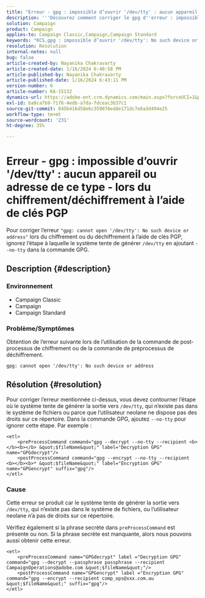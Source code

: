 ```yaml
---
title: "Erreur - gpg : impossible d’ouvrir '/dev/tty' : aucun appareil ou adresse de ce type - lors du cryptage/décryptage à l’aide de clés PGP"
description: '''Découvrez comment corriger le gpg d''erreur : impossible d''ouvrir /dev/tty : Aucun appareil ou adresse de ce type. Contournez l’étape à laquelle le système tente de produire /dev/tty.'''
solution: Campaign
product: Campaign
applies-to: Campaign Classic,Campaign,Campaign Standard
keywords: "KCS,gpg : impossible d’ouvrir '/dev/tty': No such device or address, encrypt post-process command, decrypt pre preprocess command"
resolution: Resolution
internal-notes: null
bug: false
article-created-by: Nayanika Chakravarty
article-created-date: 1/16/2024 6:40:58 PM
article-published-by: Nayanika Chakravarty
article-published-date: 1/16/2024 6:43:11 PM
version-number: 6
article-number: KA-15132
dynamics-url: https://adobe-ent.crm.dynamics.com/main.aspx?forceUCI=1&pagetype=entityrecord&etn=knowledgearticle&id=3fdbbbc8-9eb4-ee11-a569-6045bd006a22
exl-id: ba0ca7b9-f1f6-4edb-a7da-fdceac3b37c1
source-git-commit: 845b416d58e6c359076edde171dc7e6a3d494e25
workflow-type: tm+mt
source-wordcount: '231'
ht-degree: 35%

---
```


# Erreur - gpg : impossible d’ouvrir &#39;/dev/tty&#39; : aucun appareil ou adresse de ce type - lors du chiffrement/déchiffrement à l’aide de clés PGP


Pour corriger l’erreur `"gpg: cannot open '/dev/tty': No such device or address"` lors du chiffrement ou du déchiffrement à l’aide de clés PGP, ignorez l’étape à laquelle le système tente de générer `/dev/tty` en ajoutant `--no-tty`  dans la commande GPG.

## Description {#description}


### <b>Environnement</b>

- Campaign Classic
- Campaign
- Campaign Standard




### <b>Problème/Symptômes</b>

Obtention de l’erreur suivante lors de l’utilisation de la commande de post-processus de chiffrement ou de la commande de préprocessus de déchiffrement.


```
gpg: cannot open '/dev/tty': No such device or address
```





## Résolution {#resolution}


Pour corriger l’erreur mentionnée ci-dessus, vous devez contourner l’étape où le système tente de générer la sortie vers `/dev/tty`, qui n’existe pas dans le système de fichiers ou parce que l’utilisateur neolane ne dispose pas des droits sur ce répertoire. Dans la commande GPG, ajoutez `--no-tty` pour ignorer cette étape. Par exemple :


```
<etl>
    <preProcessCommand command="gpg --decrypt --no-tty --recipient <b></b><b></b> &quot;$fileName&quot;" label="Decryption GPG" name="GPGdecrypt"/>
    <postProcessCommand command="gpg --encrypt --no-tty --recipient <b></b><b>* &quot;$fileName&quot;" label="Encryption GPG" name="GPGencrypt" suffix="gpg"/>
</etl>
```


### Cause

Cette erreur se produit car le système tente de générer la sortie vers `/dev/tty`, qui n’existe pas dans le système de fichiers, ou l’utilisateur neolane n’a pas de droits sur ce répertoire.

Vérifiez également si la phrase secrète dans `preProcessCommand` est présente ou non. Si la phrase secrète est manquante, alors nous pouvons aussi obtenir cette erreur.


```
<etl>
    <preProcessCommand name="GPGdecrypt" label ="Decryption GPG" command="gpg --decrypt --passphrase passphrase --recipient CampaignOperations@adobe.com &quot;$fileName&quot;"/>
    <postProcessCommand name="GPGencrypt" label ="Encryption GPG" command="gpg --encrypt --recipient comp_ops@xxx.com.au &quot;$fileName&quot;" suffix="gpg"/>
</etl>
```
